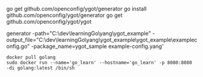 go get github.com/openconfig/ygot/generator
go install github.com/openconfig/ygot/generator
go get github.com/openconfig/ygot/ygot

generator -path="C:\dev\learningGo\yang\ygot_example" -output_file="C:\dev\learningGo\yang\ygot_example\ygot_example\exampleconfig.go" -package_name=ygot_sample example-config.yang'


```
docker pull golang
sudo docker run --name='go_learn' --hostname='go_learn' -p 8080:8080  -di golang:latest /bin/sh
```